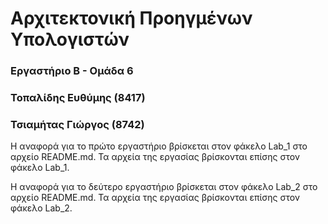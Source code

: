 # Αρχιτεκτονική Προηγμένων Υπολογιστών

### Εργαστήριο Β - Ομάδα 6

### Τοπαλίδης Ευθύμης  (8417)
### Τσιαμήτας Γιώργος  (8742)

Η αναφορά για το πρώτο εργαστήριο βρίσκεται στον φάκελο Lab_1 στο αρχείο README.md. Τα αρχεία της εργασίας βρίσκονται επίσης στον φάκελο Lab_1.

Η αναφορά για το δεύτερο εργαστήριο βρίσκεται στον φάκελο Lab_2 στο αρχείο README.md. Τα αρχεία της εργασίας βρίσκονται επίσης στον φάκελο Lab_2.

